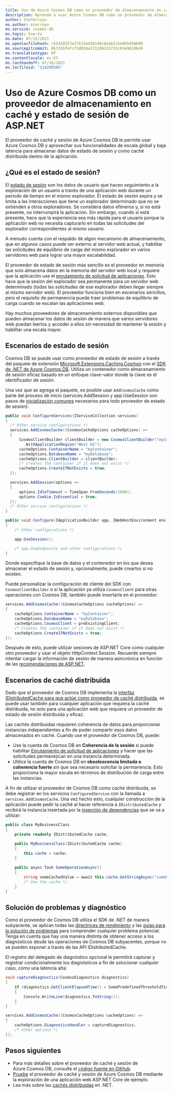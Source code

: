```yaml
---
title: Uso de Azure Cosmos DB como un proveedor de almacenamiento en caché y estado de sesión de ASP.NET
description: Aprenda a usar Azure Cosmos DB como un proveedor de almacenamiento en caché y estado de sesión de ASP.NET.
author: StefArroyo
ms.author: esarroyo
ms.service: cosmos-db
ms.topic: how-to
ms.date: 07/15/2021
ms.openlocfilehash: c55428557e17615ed58140cbeab5cbe0b5450608
ms.sourcegitcommit: 8b7d16fefcf3d024a72119b233733cb3e962d6d9
ms.translationtype: HT
ms.contentlocale: es-ES
ms.lasthandoff: 07/16/2021
ms.locfileid: "114290385"
---
```

# <a name="use-azure-cosmos-db-as-an-aspnet-session-state-and-caching-provider"></a>Uso de Azure Cosmos DB como un proveedor de almacenamiento en caché y estado de sesión de ASP.NET

El proveedor de caché y sesión de Azure Cosmos DB le permite usar Azure Cosmos DB y aprovechar sus funcionalidades de escala global y baja latencia para almacenar datos de estado de sesión y como caché distribuida dentro de la aplicación.

## <a name="what-is-session-state"></a>¿Qué es el estado de sesión?

El [estado de sesión](/aspnet/core/fundamentals/app-state?view=aspnetcore-5.0#configure-session-state&preserve-view=true) son los datos de usuario que hacen seguimiento a la exploración de un usuario a través de una aplicación web durante un período de tiempo en el mismo explorador. El estado de sesión expira y se limita a las interacciones que tiene un explorador determinado que no se extienden a otros exploradores. Se considera datos efímeros y, si no está presente, no interrumpirá la aplicación. Sin embargo, cuando sí está presente, hace que la experiencia sea más rápida para el usuario porque la aplicación web no necesita capturarlo en todas las solicitudes del explorador correspondientes al mismo usuario.

A menudo cuenta con el respaldo de algún mecanismo de almacenamiento, que en algunos casos puede ser externo al servidor web actual, y habilitar las solicitudes de equilibrio de carga del mismo explorador en varios servidores web para lograr una mayor escalabilidad.

El proveedor de estado de sesión más sencillo es el proveedor en memoria que solo almacena datos en la memoria del servidor web local y requiere que la aplicación use el [enrutamiento de solicitud de aplicaciones](/iis/extensions/planning-for-arr/using-the-application-request-routing-module). Esto hace que la sesión del explorador sea permanente para un servidor web determinado (todas las solicitudes de ese explorador deben llegar siempre al mismo servidor web). El proveedor funciona bien en escenarios sencillos, pero el requisito de permanencia puede traer problemas de equilibrio de carga cuando se escalan las aplicaciones web.

Hay muchos proveedores de almacenamiento externos disponibles que pueden almacenar los datos de sesión de manera que varios servidores web puedan leerlos y acceder a ellos sin necesidad de mantener la sesión y habilitar una escala mayor.

## <a name="session-state-scenarios"></a>Escenarios de estado de sesión

Cosmos DB se puede usar como proveedor de estado de sesión a través del paquete de extensión [Microsoft.Extensions.Caching.Cosmos](https://www.nuget.org/packages/Microsoft.Extensions.Caching.Cosmos) con el [SDK de .NET de Azure Cosmos DB](sql-api-sdk-dotnet-standard.md). Utiliza un contenedor como almacenamiento de sesión eficaz basado en un enfoque clave-valor donde la clave es el identificador de sesión.

Una vez que se agrega el paquete, es posible usar `AddCosmosCache` como parte del proceso de inicio (services.AddSession y app.UseSession son pasos de [inicialización comunes](/aspnet/core/fundamentals/app-state?view=aspnetcore-5.0#configure-session-stat&preserve-view=true) necesarios para todo proveedor de estado de sesión):

```csharp
public void ConfigureServices(IServiceCollection services)
{
  /* Other service configurations */
  services.AddCosmosCache((CosmosCacheOptions cacheOptions) =>
  {
      CosmosClientBuilder clientBuilder = new CosmosClientBuilder("myConnectionString")
        .WithApplicationRegion("West US");
      cacheOptions.ContainerName = "myContainer";
      cacheOptions.DatabaseName = "myDatabase";
      cacheOptions.ClientBuilder = clientBuilder;
      /* Creates the container if it does not exist */
      cacheOptions.CreateIfNotExists = true; 
  });

  services.AddSession(options =>
  {
      options.IdleTimeout = TimeSpan.FromSeconds(3600);
      options.Cookie.IsEssential = true;
  });
  /* Other service configurations */
}

public void Configure(IApplicationBuilder app, IWebHostEnvironment env)
{
    /* Other configurations */

    app.UseSession();

    /* app.UseEndpoints and other configurations */
}
```

Donde especifique la base de datos y el contenedor en los que desea almacenar el estado de sesión y, opcionalmente, puede crearlos si no existen.

Puede personalizar la configuración de cliente del SDK con `CosmosClientBuilder` o si la aplicación ya utiliza `CosmosClient` para otras operaciones con Cosmos DB, también puede insertarla en el proveedor:

```csharp
services.AddCosmosCache((CosmosCacheOptions cacheOptions) =>
{
    cacheOptions.ContainerName = "myContainer";
    cacheOptions.DatabaseName = "myDatabase";
    cacheOptions.CosmosClient = preExistingClient;
    /* Creates the container if it does not exist */
    cacheOptions.CreateIfNotExists = true; 
});
```

Después de esto, puede utilizar sesiones de ASP.NET Core como cualquier otro proveedor y usar el objeto HttpContext.Session. Recuerde siempre intentar cargar la información de sesión de manera asincrónica en función de las [recomendaciones de ASP.NET](/aspnet/core/fundamentals/app-state?view=aspnetcore-5.0#load-session-state-asynchronously&preserve-view=true).

##  <a name="distributed-cache-scenarios"></a>Escenarios de caché distribuida

Dado que el proveedor de Cosmos DB implementa la [interfaz IDistributedCache para que actúe como proveedor de caché distribuida](/aspnet/core/performance/caching/distributed?view=aspnetcore-5.0&preserve-view=true), se puede usar también para cualquier aplicación que requiera la caché distribuida, no solo para una aplicación web que requiera un proveedor de estado de sesión distribuida y eficaz.

Las cachés distribuidas requieren coherencia de datos para proporcionar instancias independientes a fin de poder compartir esos datos almacenados en caché. Cuando use el proveedor de Cosmos DB, puede:

- Use la cuenta de Cosmos DB en **Coherencia de la sesión** si puede habilitar [Enrutamiento de solicitud de aplicaciones](/iis/extensions/planning-for-arr/using-the-application-request-routing-module) y hacer que las solicitudes permanezcan en una instancia determinada.
- Utilice la cuenta de Cosmos DB en **obsolescencia limitada o coherencia fuerte** sin que sea necesario solicitar la permanencia. Esto proporciona la mayor escala en términos de distribución de carga entre las instancias.

A fin de utilizar el proveedor de Cosmos DB como caché distribuida, se debe registrar en los servicios `ConfiguredService` con la llamada a `services.AddCosmosCache`. Una vez hecho esto, cualquier construcción de la aplicación puede pedir la caché al hacer referencia a `IDistributedCache` y recibirá la instancia insertada por la [inserción de dependencias](/dotnet/core/extensions/dependency-injection) que se va a utilizar:

```csharp
public class MyBusinessClass
{
    private readonly IDistributedCache cache;

    public MyBusinessClass(IDistributedCache cache)
    {
        this.cache = cache;
    }
    
    public async Task SomeOperationAsync()
    {
        string someCachedValue = await this.cache.GetStringAsync("someKey");
        /* Use the cache */
    }
}
```

## <a name="troubleshooting-and-diagnosing"></a>Solución de problemas y diagnóstico

Como el proveedor de Cosmos DB utiliza el SDK de .NET de manera subyacente, se aplican todas las [directrices de rendimiento](performance-tips-dotnet-sdk-v3-sql.md) y las [guías para la solución de problemas](troubleshoot-dot-net-sdk.md) para comprender cualquier problema potencial. Tenga en cuenta que hay una manera distinta de obtener acceso a los diagnósticos desde las operaciones de Cosmos DB subyacentes, porque no se pueden exponer a través de las API IDistributedCache.

El registro del delegado de diagnóstico opcional le permitirá capturar y registrar condicionalmente los diagnósticos a fin de solucionar cualquier caso, como una latencia alta:

```csharp
void captureDiagnostics(CosmosDiagnostics diagnostics)
{
    if (diagnostics.GetClientElapsedTime() > SomePredefinedThresholdTime)
    {
        Console.WriteLine(diagnostics.ToString());
    }
}

services.AddCosmosCache((CosmosCacheOptions cacheOptions) =>
{
    cacheOptions.DiagnosticsHandler = captureDiagnostics;
    /* other options */
});
```

## <a name="next-steps"></a>Pasos siguientes
- Para más detalles sobre el proveedor de caché y sesión de Azure Cosmos DB, consulte el [código fuente en GitHub](https://github.com/Azure/Microsoft.Extensions.Caching.Cosmos/).
- [Pruebe](https://github.com/Azure/Microsoft.Extensions.Caching.Cosmos/tree/master/sample) el proveedor de caché y sesión de Azure Cosmos DB mediante la exploración de una aplicación web ASP.NET Core de ejemplo.
- Lea más sobre las [cachés distribuidas](/aspnet/core/performance/caching/distributed?view=aspnetcore-5.0&preserve-view=true) en .NET.
